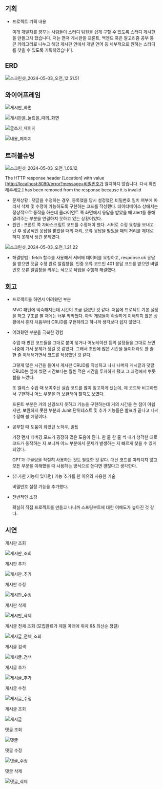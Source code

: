 ## 기획

- 프로젝트 기획 내용

  미래 개발자를 꿈꾸는 사람들이 스터디 팀원을 쉽게 구할 수 있도록 스터디 게시판을 만들고자 했습니다.
  저는 먼저 게시판을 프론트, 백엔드 혹은 알고리즘 공부 등 큰 카테고리로 나누고 해당 게시판 안에서 개발 언어 등 세부적으로 원하는 스터디를 찾을 수 있도록 기획하였습니다.


## ERD

![스크린샷_2024-05-03_오전_12.51.51](/uploads/e3119e1ec42e3c1ccc6c0b7e18f88d71/스크린샷_2024-05-03_오전_12.51.51.png)

## 와이어프레임

![게시판_화면](/uploads/3c95483fe1fb67289ec207e3aeec33d3/게시판_화면.png)

![게시판을_눌렀을_때의_화면](/uploads/f1d137e290c9099697fa567fbbf639fc/게시판을_눌렀을_때의_화면.png)

![글쓰기_페이지](/uploads/47460cae6a6a8988060590207e98e42a/글쓰기_페이지.png)

![내용_페이지](/uploads/3aec5c18d14f1eb2b19a0c9295cd6220/내용_페이지.png)

## 트러블슈팅

![스크린샷_2024-05-03_오전_1.06.12](/uploads/dfd2ba04e21b7ec73c7d98a909c1a745/스크린샷_2024-05-03_오전_1.06.12.png)

The HTTP response header [Location] with value [[http://localhost:8080/error?message=비밀번호가](http://localhost:8080/error?message=%EB%B9%84%EB%B0%80%EB%B2%88%ED%98%B8%EA%B0%80) 일치하지 않습니다. 다시 확인해주세요.] has been removed from the response because it is invalid

- 문제상황 : 댓글을 수정하는 경우, 등록했을 당시 설정했던 비밀번호 일치 여부에 따라서 삭제 및 수정이 가능하도록 구현하는 코드를 작성했다. 데이터베이스 상에서는 정상적으로 동작을 하는데 클라이언트 쪽 화면에서 응답을 받았을 때 alert를 통해 알려주는 부분을 연결하지 못하고 있는 상황이었다.
- 원인 : 프론트 쪽 자바스크립트 코드를 수정해야 했다. 서버로 수정 요청을 보내고 난 후 성공적인 응답을 받았을 때의 처리, 오류 응답을 받았을 때의 처리를 제대로 하지 못해서 생긴 문제였다.

![스크린샷_2024-05-03_오전_1.21.22](/uploads/cf849b0786fd55d47544a558736bea1d/스크린샷_2024-05-03_오전_1.21.22.png)

- 해결방법 : fetch 함수를 사용해서 서버에 데이터를 요청하고, response.ok 응답을 받으면 댓글 수정 완료 알림창을, 인증 오류 코드인 401 응답 코드를 받으면 비밀번호 오류 알림창을 띄우는 식으로 작업을 수행해 해결했다.

## 회고

- 프로젝트를 하면서 어려웠던 부분

  MVC 패턴에 익숙해지는데 시간이 조금 걸렸던 것 같다. 처음에 프로젝트 기본 설정을 하고 구조를 짤 때에는 너무 막막했다. 아직 개념들이 확실하게 이해되지 않은 상황에서 혼자 처음부터 CRUD를 구현하려고 하니까 생각보다 쉽지 않았다.

- 어려웠던 부분을 극복한 경험

  수업 때 봤던 코드들을 그대로 붙여 넣거나 어노테이션 등의 설정들을 그대로 쓰면 나중에 가서 문제가 생길 것 같았다. 그래서 초반에 많은 시간을 들이더라도 한 줄 한 줄 이해해가면서 코드를 작성했던 것 같다.

  그렇게 많은 시간을 들여서 게시판 CRUD를 작성하고 나니 나머지 게시글과 댓글 CRUD는 앞에 썼던 시간보다는 훨씬 적은 시간을 투자하게 됐고 그 과정에서 뿌듯함을 느꼈다.

  또 엘리스 수업 때 보여주신 실습 코드를 많이 참고하게 됐는데, 제 코드와 비교하면서 구현하니 어느 부분을 더 보완해야 할지도 보였다.

  프론트 부분은 거의 신경쓰지 못하고 기능을 구현하는데 거의 시간을 쓴 점이 아쉽지만, 보완하지 못한 부분과 Junit 단위테스트 및 추가 기능들은 발표가 끝나고 나서 수정해 볼 예정이다.

- 공부할 때 도움이 되었던 노하우, 꿀팁

  가장 먼저 디버깅 모드가 굉장히 많은 도움이 된다. 한 줄 한 줄 씩 내가 생각한 대로 코드가 동작하는 지 보니까 어느 부분에서 문제가 발생하는 지 빠르게 찾을 수 있게 되었다.

  GPT과 구글링을 적절히 사용하는 것도 필요한 것 같다. 대신 코드를 따라치지 않고 모든 부분을 이해했을 때 사용하는 방식으로 쓴다면 괜찮다고 생각한다.

- (추가한 기능이 있다면) 기능 추가를 한 이유와 사용한 기술

  비밀번호 설정 기능을 추가했다.

- 전반적인 소감

  확실히 직접 프로젝트를 만들고 나니까 스프링부트에 대한 이해도가 높아진 것 같다.


## 시연

게시판 조회

![게시판_조회](/uploads/73fddf00f06365862e1f777f3b9ca83d/게시판_조회.png)

게시판 추가

![게시판_추가](/uploads/311d6093b15bdc55d2baa8b2a3174306/게시판_추가.png)

게시판 수정

![게시판_수정](/uploads/35f0823a5bac05e50a3bb8bf3d19aa70/게시판_수정.png)

게시판 삭제

![게시판_삭제](/uploads/93f77f5bd08d986c4f7f36802f85f6de/게시판_삭제.png)

게시글 전체 조회 (모집완료가 제일 아래에 위치 && 최신순 정렬)

![게시글_전체_조회](/uploads/5478e71ccb567c38389252be9293298e/게시글_전체_조회.png)

게시글 검색

![게시글_검색](/uploads/5f225a4e068f65c764d98161b7fcab50/게시글_검색.png)

게시글 추가

![게시글_추가](/uploads/4c1ac299fc32b0bb0a438113d7fd169e/게시글_추가.png)

게시글 수정

![게시글_수정](/uploads/ad958f50da2b54d4f4c54f0ba1354c83/게시글_수정.png)

게시글 조회

![게시글](/uploads/7b1999626ff951a61118782255c9f2b7/게시글.png)

댓글 조회

![댓글](/uploads/54276e798d665add39c412cac7133605/댓글.png)

댓글 수정

![댓글_수정](/uploads/e7bb4a3fe11b1d61d56a6f3aad954c34/댓글_수정.png)

댓글 삭제

![댓글_삭제](/uploads/4e8c76ca01783cbfe52f12998a8c3b0d/댓글_삭제.png)